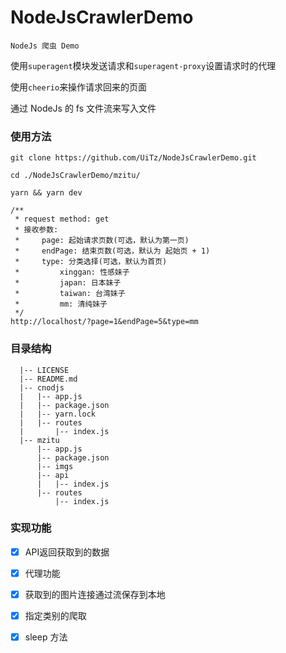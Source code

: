# NodeJsCrawlerDemo
` NodeJs 爬虫 Demo `

使用`superagent`模块发送请求和`superagent-proxy`设置请求时的代理

使用`cheerio`来操作请求回来的页面

通过 NodeJs 的 fs 文件流来写入文件

### 使用方法

```git
git clone https://github.com/UiTz/NodeJsCrawlerDemo.git
```

```
cd ./NodeJsCrawlerDemo/mzitu/
```

```
yarn && yarn dev
```

```http request
/**
 * request method: get
 * 接收参数: 
 *     page: 起始请求页数(可选，默认为第一页)
 *     endPage: 结束页数(可选，默认为 起始页 + 1)
 *     type: 分类选择(可选，默认为首页)
 *         xinggan: 性感妹子
 *         japan: 日本妹子
 *         taiwan: 台湾妹子
 *         mm: 清纯妹子
 */
http://localhost/?page=1&endPage=5&type=mm
```

### 目录结构

```
  |-- LICENSE
  |-- README.md
  |-- cnodjs
  |   |-- app.js
  |   |-- package.json
  |   |-- yarn.lock
  |   |-- routes
  |       |-- index.js
  |-- mzitu
      |-- app.js
      |-- package.json
      |-- imgs
      |-- api
      |   |-- index.js
      |-- routes
          |-- index.js
```

### 实现功能

-[x] API返回获取到的数据

-[x] 代理功能

-[x] 获取到的图片连接通过流保存到本地

-[x] 指定类别的爬取

-[x] sleep 方法
